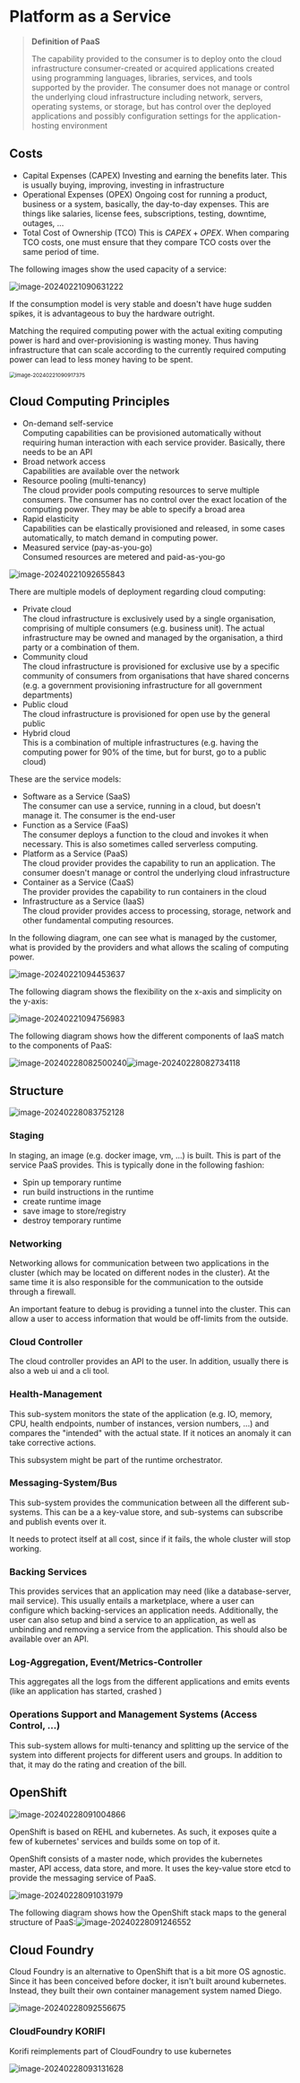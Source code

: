 # Platform as a Service

> **Definition of PaaS**
>
> The capability provided to the consumer is to deploy onto the cloud infrastructure consumer-created or acquired applications created using programming languages, libraries, services, and tools supported by the provider. The consumer does not manage or control the underlying cloud infrastructure including network, servers, operating systems, or storage, but has control over the deployed applications and possibly configuration settings for the application-hosting environment

## Costs

* Capital Expenses (CAPEX)
  Investing and earning the benefits later. This is usually buying, improving, investing in infrastructure
* Operational Expenses (OPEX)
  Ongoing cost for running a product, business or a system, basically, the day-to-day expenses. This are things like salaries, license fees, subscriptions, testing, downtime, outages,  ...
* Total Cost of Ownership (TCO)
  This is $CAPEX + OPEX$. When comparing TCO costs, one must ensure that they compare TCO costs over the same period of time.

The following images show the used capacity of a service:

![image-20240221090631222](./res/PAAS/image-20240221090631222.png)

If the consumption model is very stable and doesn't have huge sudden spikes, it is advantageous to buy the hardware outright.

Matching the required computing power with the actual exiting computing power is hard and over-provisioning is wasting money. Thus having infrastructure that can scale according to the currently required computing power can lead to less money having to be spent.

<img src="./res/PAAS/image-20240221090917375.png" alt="image-20240221090917375" style="zoom:67%;" />

## Cloud Computing Principles

* On-demand self-service  
  Computing capabilities can be provisioned automatically without requiring human interaction with each service provider. Basically, there needs to be an API
* Broad network access  
  Capabilities are available over the network
* Resource pooling (multi-tenancy)  
  The  cloud provider pools computing resources to serve multiple consumers. The consumer has no control over the exact location of the computing power. They may be able to specify a broad area
* Rapid elasticity  
  Capabilities can be elastically provisioned and released, in some cases automatically, to match demand in computing power.
* Measured service (pay-as-you-go)  
  Consumed resources are metered and paid-as-you-go

![image-20240221092655843](./res/PAAS/image-20240221092655843.png)

There are multiple models of deployment regarding cloud computing:

* Private cloud  
  The cloud infrastructure is exclusively used by a single organisation, comprising of multiple consumers (e.g. business unit). The actual infrastructure may be owned and managed by the organisation, a third party or a combination of them.
* Community cloud  
  The cloud infrastructure is provisioned for exclusive use by a specific community of consumers from organisations that have shared concerns (e.g. a government provisioning infrastructure for all government departments)
* Public cloud  
  The cloud infrastructure is provisioned for open use by the general public 
* Hybrid cloud  
  This is a combination of multiple infrastructures (e.g. having the computing power for 90% of the time, but for burst, go to a public cloud)

These are the service models:

* Software as a Service (SaaS)  
  The consumer can use a service, running in a cloud, but doesn't manage it. The consumer is the end-user
* Function as a Service (FaaS)  
  The consumer deploys a function to the cloud and invokes it when necessary. This is also sometimes called serverless computing.
* Platform as a Service (PaaS)  
  The cloud provider provides the capability to run an application. The consumer doesn't manage or control the underlying cloud infrastructure
* Container as a Service (CaaS)  
  The provider provides the capability to run containers in the cloud
* Infrastructure as a Service (IaaS)  
  The cloud provider provides access to processing, storage, network and other fundamental computing resources. 

In the following diagram, one can see what is managed by the customer, what is provided by the providers and what allows the scaling of computing power.

![image-20240221094453637](./res/PAAS/image-20240221094453637.png)

The following diagram shows the flexibility on the x-axis and simplicity on the y-axis:

![image-20240221094756983](./res/PAAS/image-20240221094756983.png)

The following diagram shows how the different components of IaaS match to the components of PaaS:

![image-20240228082500240](./res/PAAS/image-20240228082500240.png)![image-20240228082734118](./res/PAAS/image-20240228082734118.png)

## Structure

![image-20240228083752128](./res/PAAS/image-20240228083752128.png)

### Staging

In staging, an image (e.g. docker image, vm, ...) is built. This is part of the service PaaS provides. This is typically done in the following fashion:

* Spin up temporary runtime
* run build instructions in the runtime
* create runtime image
* save image to store/registry
* destroy temporary runtime

### Networking

Networking allows for communication between two applications in the cluster (which may be located on different nodes in the cluster). At the same time it is also responsible for the communication to the outside through a firewall. 

An important feature to debug is providing a tunnel into the cluster. This can allow a user to access information that would be off-limits from the outside.

### Cloud Controller

The cloud controller provides an API to the user. In addition, usually there is also a web ui and a cli tool.

### Health-Management

This sub-system monitors the state of the application (e.g. IO, memory, CPU, health endpoints, number of instances, version numbers, ...) and compares the "intended" with the actual state. If it notices an anomaly it can take corrective actions.

This subsystem might be part of the runtime orchestrator.

### Messaging-System/Bus

This sub-system provides the communication between all the different sub-systems. This can be a a key-value store, and sub-systems can subscribe and publish events over it.

It needs to protect itself at all cost, since if it fails, the whole cluster will stop working.

### Backing Services

This provides services that an application may need (like a database-server, mail service). This usually entails a marketplace, where a user can configure which backing-services an application needs. Additionally, the user can also setup and bind a service to an application, as well as unbinding and removing a service from the application. This should also be available over an API.

### Log-Aggregation, Event/Metrics-Controller

This aggregates all the logs from the different applications and emits events (like an application has started, crashed )

### Operations Support and Management Systems (Access Control, ...)

This sub-system allows for multi-tenancy and splitting up the service of the system into different projects for different users and groups. In addition to that, it may do the rating and creation of the bill.

## OpenShift

![image-20240228091004866](./res/PAAS/image-20240228091004866.png)

OpenShift is based on REHL and kubernetes. As such, it exposes quite a few of kubernetes' services and builds some on top of it.

OpenShift consists of a master node, which provides the kubernetes master, API access, data store, and more. It uses the key-value store etcd to provide the messaging service of PaaS.

![image-20240228091031979](./res/PAAS/image-20240228091031979.png)

The following diagram shows how the OpenShift stack maps to the general structure of PaaS:![image-20240228091246552](./res/PAAS/image-20240228091246552.png)

## Cloud Foundry

Cloud Foundry is an alternative to OpenShift that is a bit more OS agnostic. Since it has been conceived before docker, it isn't built around kubernetes. Instead, they built their own container management system named Diego.

![image-20240228092556675](./res/PAAS/image-20240228092556675.png)

### CloudFoundry KORIFI

Korifi reimplements part of CloudFoundry to use kubernetes

![image-20240228093131628](./res/PAAS/image-20240228093131628.png)
